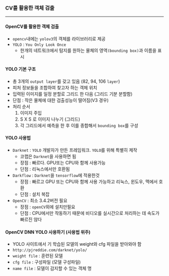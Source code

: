 ### CV를 활용한 객체 검출
---
#### OpenCV를 활용한 객체 검출
- `opencv`내에는 `yolov3`의 객체를 라이브러리로 제공
- `YOLO` : `You Only Look Once`
  - 한개의 네트워크에서 탐지를 원하는 물체의 영역`(bounding box)`과 이름을 표시

#### YOLO 기본 구조
- 총 3개의 `output layer`를 갖고 있음 (82, 94, 106 `layer`)
- 피처 정보들을 조합하여 찾고자 하는 객체 위치
- 입력된 이미지를 일정 분할로 그리드 한 다음 (그리드 기분 분할함)
- 단점 : 작은 물체에 대한 검출성능이 떨어짐(V3 경우)
- 처리 순서
  1. 이미지 주입
  2. S X S 로 이미지 나누기 (그리드)
  3. 각 그리드에서 예측을 한 후 이를 종합해서 `bounding box`를 구성

#### YOLO 사용법
- `Darknet` : `YOLO` 개발자가 만든 프레임워크. `YOLO`를 위해 특별히 제작
    - 코랩은 `Darknet`을 사용하면 됨
    - 장점 : 빠르다. GPU또는 CPU와 함께 사용가능
    - 단점 : 리눅스에서만 호환됨
- `Darkflow` : `Darknet`을 `tensorflow`에 적용한것
    - 장점 : 빠르고 GPU 또는 CPU와 함께 사용 가능하고 리눅스, 윈도우, 맥에서 호환
    - 단점 : 설치 복잡
- `OpenCV` : 최소 3.4.2버전 필요
    - 장점 : `openCV`외에 설치만필요
    - 단점 : CPU에서만 작동하기 때문에 비디오를 실시간으로 처리하는 데 속도가 빠르진 않다

#### OpenCV DNN YOLO 사용하기 (사용법 위주)
- YOLO 사이트에서 기 학습된 모델의 weight와 cfg 파일을 받아와야 함
- `http://pjreddie.com/darknet/yolo/`
- `weight file` : 훈련된 모델
- `cfg file` : 구성파일 (모델 구성파일)
- `name file` : 모델이 감지할 수 있는 객체 명
